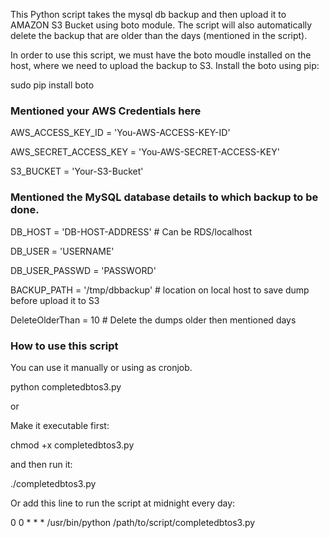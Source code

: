 
This Python script takes the mysql db backup and then upload it to AMAZON S3 Bucket using boto module. The script will also automatically delete the backup that are older than the days (mentioned in the script).

In order to use this script, we must have the boto moudle installed on the host, where we need to upload the backup to S3. Install the boto using pip:

sudo pip install boto

### Mentioned your AWS Credentials here ###

AWS_ACCESS_KEY_ID = 'You-AWS-ACCESS-KEY-ID'

AWS_SECRET_ACCESS_KEY = 'You-AWS-SECRET-ACCESS-KEY'

S3_BUCKET = 'Your-S3-Bucket'


### Mentioned the MySQL database details to which backup to be done.

DB_HOST = 'DB-HOST-ADDRESS' # Can be RDS/localhost

DB_USER = 'USERNAME'

DB_USER_PASSWD = 'PASSWORD'

BACKUP_PATH = '/tmp/dbbackup' # location on local host to save dump before upload it to S3

DeleteOlderThan = 10 # Delete the dumps older then mentioned days


### How to use this script

You can use it manually or using as cronjob.

python completedbtos3.py

or

Make it executable first:

chmod +x completedbtos3.py 

and then run it:

./completedbtos3.py

Or add this line to run the script at midnight every day: 

0 0 * * * /usr/bin/python /path/to/script/completedbtos3.py
